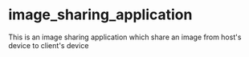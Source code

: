 # image_sharing_application
This is an image sharing application which share an image from host's device to client's device 
